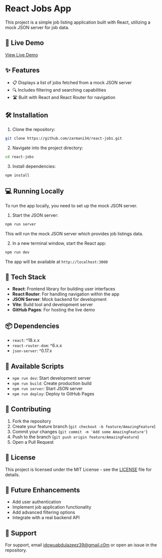 # React Jobs App

This project is a simple job listing application built with React, utilizing a mock JSON server for job data.

## 🚀 Live Demo

[View Live Demo](https://zarmani34.github.io/react-jobs/)

## ✨ Features

- 📋 Displays a list of jobs fetched from a mock JSON server
- 🔍 Includes filtering and searching capabilities
- 🛣️ Built with React and React Router for navigation

## 🛠️ Installation

1. Clone the repository:

```bash
git clone https://github.com/zarmani34/react-jobs.git
```

2. Navigate into the project directory:

```bash
cd react-jobs
```

3. Install dependencies:

```bash
npm install
```

## 💻 Running Locally

To run the app locally, you need to set up the mock JSON server.

1. Start the JSON server:

```bash
npm run server
```

This will run the mock JSON server which provides job listings data.

2. In a new terminal window, start the React app:

```bash
npm run dev
```

The app will be available at `http://localhost:3000`

## 🔧 Tech Stack

- **React**: Frontend library for building user interfaces
- **React Router**: For handling navigation within the app
- **JSON Server**: Mock backend for development
- **Vite**: Build tool and development server
- **GitHub Pages**: For hosting the live demo

## 📦 Dependencies

- `react`: ^18.x.x
- `react-router-dom`: ^6.x.x
- `json-server`: ^0.17.x

## 🔄 Available Scripts

- `npm run dev`: Start development server
- `npm run build`: Create production build
- `npm run server`: Start JSON server
- `npm run deploy`: Deploy to GitHub Pages

## 🤝 Contributing

1. Fork the repository
2. Create your feature branch (`git checkout -b feature/AmazingFeature`)
3. Commit your changes (`git commit -m 'Add some AmazingFeature'`)
4. Push to the branch (`git push origin feature/AmazingFeature`)
5. Open a Pull Request

## 📝 License

This project is licensed under the MIT License - see the [LICENSE](LICENSE) file for details.

## 🎯 Future Enhancements

- Add user authentication
- Implement job application functionality
- Add advanced filtering options
- Integrate with a real backend API

## 🤔 Support

For support, email [idowuabdulazeez39@gmail.c0m](mailto:idowuabdulazeez39@gmail.com) or open an issue in the repository.
